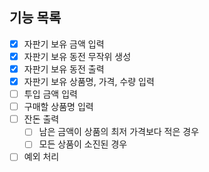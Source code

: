 ## 기능 목록
- [X] 자판기 보유 금액 입력
- [X] 자판기 보유 동전 무작위 생성
- [X] 자판기 보유 동전 출력
- [X] 자판기 보유 상품명, 가격, 수량 입력
- [ ] 투입 금액 입력
- [ ] 구매할 상품명 입력
- [ ] 잔돈 출력
  - [ ] 남은 금액이 상품의 최저 가격보다 적은 경우
  - [ ] 모든 상품이 소진된 경우
- [ ] 예외 처리